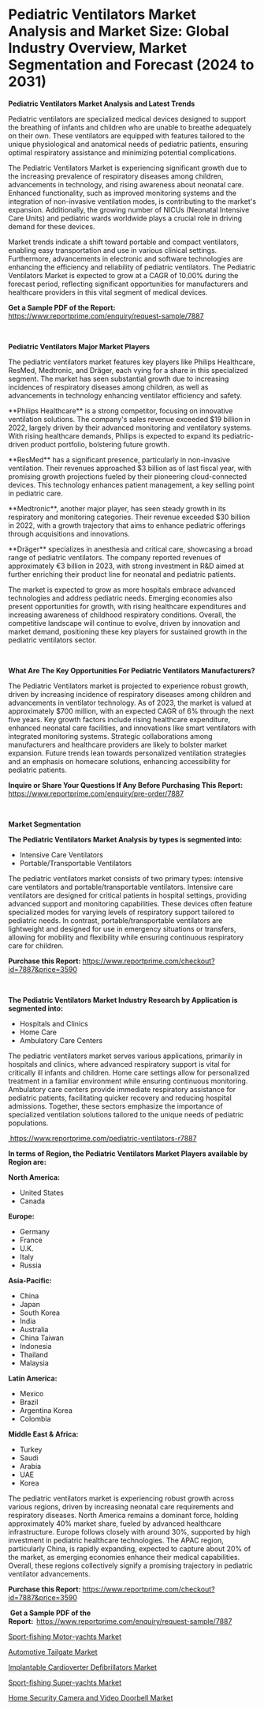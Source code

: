 <p><h1>Pediatric Ventilators Market Analysis and Market Size: Global Industry Overview, Market Segmentation and Forecast (2024 to 2031)</h1></p><p><strong>Pediatric Ventilators Market Analysis and Latest Trends</strong></p>
<p><p>Pediatric ventilators are specialized medical devices designed to support the breathing of infants and children who are unable to breathe adequately on their own. These ventilators are equipped with features tailored to the unique physiological and anatomical needs of pediatric patients, ensuring optimal respiratory assistance and minimizing potential complications.</p><p>The Pediatric Ventilators Market is experiencing significant growth due to the increasing prevalence of respiratory diseases among children, advancements in technology, and rising awareness about neonatal care. Enhanced functionality, such as improved monitoring systems and the integration of non-invasive ventilation modes, is contributing to the market's expansion. Additionally, the growing number of NICUs (Neonatal Intensive Care Units) and pediatric wards worldwide plays a crucial role in driving demand for these devices.</p><p>Market trends indicate a shift toward portable and compact ventilators, enabling easy transportation and use in various clinical settings. Furthermore, advancements in electronic and software technologies are enhancing the efficiency and reliability of pediatric ventilators. The Pediatric Ventilators Market is expected to grow at a CAGR of 10.00% during the forecast period, reflecting significant opportunities for manufacturers and healthcare providers in this vital segment of medical devices.</p></p>
<p><strong>Get a Sample PDF of the Report:&nbsp;</strong> <a href="https://www.reportprime.com/enquiry/request-sample/7887">https://www.reportprime.com/enquiry/request-sample/7887</a></p>
<p>&nbsp;</p>
<p><strong>Pediatric Ventilators Major Market Players</strong></p>
<p><p>The pediatric ventilators market features key players like Philips Healthcare, ResMed, Medtronic, and Dräger, each vying for a share in this specialized segment. The market has seen substantial growth due to increasing incidences of respiratory diseases among children, as well as advancements in technology enhancing ventilator efficiency and safety.</p><p>**Philips Healthcare** is a strong competitor, focusing on innovative ventilation solutions. The company's sales revenue exceeded $19 billion in 2022, largely driven by their advanced monitoring and ventilatory systems. With rising healthcare demands, Philips is expected to expand its pediatric-driven product portfolio, bolstering future growth.</p><p>**ResMed** has a significant presence, particularly in non-invasive ventilation. Their revenues approached $3 billion as of last fiscal year, with promising growth projections fueled by their pioneering cloud-connected devices. This technology enhances patient management, a key selling point in pediatric care.</p><p>**Medtronic**, another major player, has seen steady growth in its respiratory and monitoring categories. Their revenue exceeded $30 billion in 2022, with a growth trajectory that aims to enhance pediatric offerings through acquisitions and innovations.</p><p>**Dräger** specializes in anesthesia and critical care, showcasing a broad range of pediatric ventilators. The company reported revenues of approximately €3 billion in 2023, with strong investment in R&D aimed at further enriching their product line for neonatal and pediatric patients.</p><p>The market is expected to grow as more hospitals embrace advanced technologies and address pediatric needs. Emerging economies also present opportunities for growth, with rising healthcare expenditures and increasing awareness of childhood respiratory conditions. Overall, the competitive landscape will continue to evolve, driven by innovation and market demand, positioning these key players for sustained growth in the pediatric ventilators sector.</p></p>
<p>&nbsp;</p>
<p><strong>What Are The Key Opportunities For Pediatric Ventilators Manufacturers?</strong></p>
<p><p>The Pediatric Ventilators market is projected to experience robust growth, driven by increasing incidence of respiratory diseases among children and advancements in ventilator technology. As of 2023, the market is valued at approximately $700 million, with an expected CAGR of 6% through the next five years. Key growth factors include rising healthcare expenditure, enhanced neonatal care facilities, and innovations like smart ventilators with integrated monitoring systems. Strategic collaborations among manufacturers and healthcare providers are likely to bolster market expansion. Future trends lean towards personalized ventilation strategies and an emphasis on homecare solutions, enhancing accessibility for pediatric patients.</p></p>
<p><strong>Inquire or Share Your Questions If Any Before Purchasing This Report:</strong> <a href="https://www.reportprime.com/enquiry/pre-order/7887">https://www.reportprime.com/enquiry/pre-order/7887</a></p>
<p>&nbsp;</p>
<p><strong>Market Segmentation</strong></p>
<p><strong>The Pediatric Ventilators Market Analysis by types is segmented into:</strong></p>
<p><ul><li>Intensive Care Ventilators</li><li>Portable/Transportable Ventilators</li></ul></p>
<p><p>The pediatric ventilators market consists of two primary types: intensive care ventilators and portable/transportable ventilators. Intensive care ventilators are designed for critical patients in hospital settings, providing advanced support and monitoring capabilities. These devices often feature specialized modes for varying levels of respiratory support tailored to pediatric needs. In contrast, portable/transportable ventilators are lightweight and designed for use in emergency situations or transfers, allowing for mobility and flexibility while ensuring continuous respiratory care for children.</p></p>
<p><strong>Purchase this Report:&nbsp;</strong><a href="https://www.reportprime.com/checkout?id=7887&price=3590">https://www.reportprime.com/checkout?id=7887&price=3590</a></p>
<p>&nbsp;</p>
<p><strong>The Pediatric Ventilators Market Industry Research by Application is segmented into:</strong></p>
<p><ul><li>Hospitals and Clinics</li><li>Home Care</li><li>Ambulatory Care Centers</li></ul></p>
<p><p>The pediatric ventilators market serves various applications, primarily in hospitals and clinics, where advanced respiratory support is vital for critically ill infants and children. Home care settings allow for personalized treatment in a familiar environment while ensuring continuous monitoring. Ambulatory care centers provide immediate respiratory assistance for pediatric patients, facilitating quicker recovery and reducing hospital admissions. Together, these sectors emphasize the importance of specialized ventilation solutions tailored to the unique needs of pediatric populations.</p></p>
<p><a href="https://www.reportprime.com/pediatric-ventilators-r7887">&nbsp;https://www.reportprime.com/pediatric-ventilators-r7887</a></p>
<p><strong>In terms of Region, the Pediatric Ventilators Market Players available by Region are:</strong></p>
<p>
    <p> <strong> North America: </strong>
        <ul>
            <li>United States</li>
            <li>Canada</li>
        </ul>
        </p> 
    <p> <strong> Europe: </strong>
        <ul>
            <li>Germany</li>
            <li>France</li>
            <li>U.K.</li>
            <li>Italy</li>
            <li>Russia</li>
        </ul>
        </p> 
    <p> <strong> Asia-Pacific: </strong>
        <ul>
            <li>China</li>
            <li>Japan</li>
            <li>South Korea</li>
            <li>India</li>
            <li>Australia</li>
            <li>China Taiwan</li>
            <li>Indonesia</li>
            <li>Thailand</li>
            <li>Malaysia</li>
        </ul>
        </p> 
    <p> <strong> Latin America: </strong>
        <ul>
            <li>Mexico</li>
            <li>Brazil</li>
            <li>Argentina Korea</li>
            <li>Colombia</li>
        </ul>
        </p> 
    <p> <strong> Middle East & Africa: </strong>
        <ul>
            <li>Turkey</li>
            <li>Saudi</li>
            <li>Arabia</li>
            <li>UAE</li>
            <li>Korea</li>
        </ul>
    </p>
    </p>
<p><p>The pediatric ventilators market is experiencing robust growth across various regions, driven by increasing neonatal care requirements and respiratory diseases. North America remains a dominant force, holding approximately 40% market share, fueled by advanced healthcare infrastructure. Europe follows closely with around 30%, supported by high investment in pediatric healthcare technologies. The APAC region, particularly China, is rapidly expanding, expected to capture about 20% of the market, as emerging economies enhance their medical capabilities. Overall, these regions collectively signify a promising trajectory in pediatric ventilator advancements.</p></p>
<p><strong>Purchase this Report: </strong><a href="https://www.reportprime.com/checkout?id=7887&price=3590">https://www.reportprime.com/checkout?id=7887&price=3590</a></p>
<p>&nbsp;<strong>Get a Sample PDF of the Report:&nbsp;&nbsp;</strong><a href="https://www.reportprime.com/enquiry/request-sample/7887">https://www.reportprime.com/enquiry/request-sample/7887</a></p>
<p><strong></strong></p>
<p><p><a href="https://issuu.com/reportprime-2/docs/sport-fishing-motor-yachts-market-s_2fc6b4c3944f73">Sport-fishing Motor-yachts Market</a></p><p><a href="https://www.linkedin.com/pulse/global-perspectives-automotive-tailgate-market-trends-forecast-9prke?trackingId=pUj7PtEeTDyZqSz24lLBkA%3D%3D">Automotive Tailgate Market</a></p><p><a href="https://github.com/nicoletavirag/Market-Research-Report-List-5/blob/main/implantable-cardioverter-defibrillators-market.md">Implantable Cardioverter Defibrillators Market</a></p><p><a href="https://issuu.com/reportprime-2/docs/sport-fishing-super-yachts-market-s_63a2fe6dd31c0b">Sport-fishing Super-yachts Market</a></p><p><a href="https://medium.com/@eloisadavis25/strategic-insights-into-global-home-security-camera-and-video-doorbell-market-trends-2024-2031-d60778751d8c">Home Security Camera and Video Doorbell Market</a></p></p>